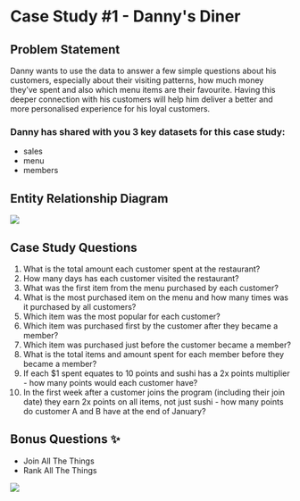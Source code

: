 # Case Study #1 - Danny's Diner

## Problem Statement
Danny wants to use the data to answer a few simple questions about his customers, especially about their visiting patterns, how much money they’ve spent and also which menu items are their favourite. Having this deeper connection with his customers will help him deliver a better and more personalised experience for his loyal customers.

### Danny has shared with you 3 key datasets for this case study:

- sales
- menu
- members

## Entity Relationship Diagram 

![](https://user-images.githubusercontent.com/81607668/127271130-dca9aedd-4ca9-4ed8-b6ec-1e1920dca4a8.png)

## Case Study Questions

1. What is the total amount each customer spent at the restaurant?
1. How many days has each customer visited the restaurant?
1. What was the first item from the menu purchased by each customer?
1. What is the most purchased item on the menu and how many times was it purchased by all customers?
1. Which item was the most popular for each customer?
1. Which item was purchased first by the customer after they became a member?
1. Which item was purchased just before the customer became a member?
1. What is the total items and amount spent for each member before they became a member?
1. If each $1 spent equates to 10 points and sushi has a 2x points multiplier - how many points would each customer have?
1. In the first week after a customer joins the program (including their join date) they earn 2x points on all items, not just sushi - how many points do customer A and B have at the end of January?

## Bonus Questions :sparkles:
- Join All The Things
- Rank All The Things

![](https://8weeksqlchallenge.com/images/case-study-designs/1.png)
